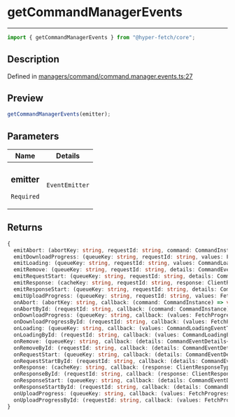 # getCommandManagerEvents

<div class="api-docs__separator">

---

</div><div class="api-docs__import">

```ts
import { getCommandManagerEvents } from "@hyper-fetch/core";
```

</div><div class="api-docs__section">

## Description

</div><div class="api-docs__description"><span class="api-docs__do-not-parse">

</span></div><p class="api-docs__definition">

Defined in
[managers/command/command.manager.events.ts:27](https://github.com/BetterTyped/hyper-fetch/blob/3fe127e9/packages/core/src/managers/command/command.manager.events.ts#L27)

</p><div class="api-docs__section">

## Preview

</div><div class="api-docs__preview fn">

```ts
getCommandManagerEvents(emitter);
```

</div><div class="api-docs__section">

## Parameters

</div>
<div class="api-docs__parameters">
<table>
<thead><tr><th>Name</th><th>Details</th></tr></thead>
<tbody><tr param-data="emitter"><td class="api-docs__param-name required">

### emitter

`Required`

</td><td class="api-docs__param-type">

`EventEmitter`

</td></tr></tbody></table></div><div class="api-docs__section">

## Returns

</div><div class="api-docs__returns">

```ts
{
  emitAbort: (abortKey: string, requestId: string, command: CommandInstance) => void;
  emitDownloadProgress: (queueKey: string, requestId: string, values: FetchProgressType, details: CommandEventDetails<CommandInstance>) => void;
  emitLoading: (queueKey: string, requestId: string, values: CommandLoadingEventType) => void;
  emitRemove: (queueKey: string, requestId: string, details: CommandEventDetails<T>) => void;
  emitRequestStart: (queueKey: string, requestId: string, details: CommandEventDetails<CommandInstance>) => void;
  emitResponse: (cacheKey: string, requestId: string, response: ClientResponseType<unknown, unknown>, details: CommandResponseDetails) => void;
  emitResponseStart: (queueKey: string, requestId: string, details: CommandEventDetails<CommandInstance>) => void;
  emitUploadProgress: (queueKey: string, requestId: string, values: FetchProgressType, details: CommandEventDetails<CommandInstance>) => void;
  onAbort: (abortKey: string, callback: (command: CommandInstance) => void) => VoidFunction;
  onAbortById: (requestId: string, callback: (command: CommandInstance) => void) => VoidFunction;
  onDownloadProgress: (queueKey: string, callback: (values: FetchProgressType, details: CommandEventDetails<T>) => void) => VoidFunction;
  onDownloadProgressById: (requestId: string, callback: (values: FetchProgressType, details: CommandEventDetails<T>) => void) => VoidFunction;
  onLoading: (queueKey: string, callback: (values: CommandLoadingEventType) => void) => VoidFunction;
  onLoadingById: (requestId: string, callback: (values: CommandLoadingEventType) => void) => VoidFunction;
  onRemove: (queueKey: string, callback: (details: CommandEventDetails<T>) => void) => VoidFunction;
  onRemoveById: (requestId: string, callback: (details: CommandEventDetails<T>) => void) => VoidFunction;
  onRequestStart: (queueKey: string, callback: (details: CommandEventDetails<T>) => void) => VoidFunction;
  onRequestStartById: (requestId: string, callback: (details: CommandEventDetails<T>) => void) => VoidFunction;
  onResponse: (cacheKey: string, callback: (response: ClientResponseType<ResponseType, ErrorType>, details: CommandResponseDetails) => void) => VoidFunction;
  onResponseById: (requestId: string, callback: (response: ClientResponseType<ResponseType, ErrorType>, details: CommandResponseDetails) => void) => VoidFunction;
  onResponseStart: (queueKey: string, callback: (details: CommandEventDetails<T>) => void) => VoidFunction;
  onResponseStartById: (requestId: string, callback: (details: CommandEventDetails<T>) => void) => VoidFunction;
  onUploadProgress: (queueKey: string, callback: (values: FetchProgressType, details: CommandEventDetails<T>) => void) => VoidFunction;
  onUploadProgressById: (requestId: string, callback: (values: FetchProgressType, details: CommandEventDetails<T>) => void) => VoidFunction;
}
```

</div>
